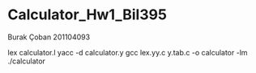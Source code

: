 # Calculator_Hw1_Bil395

Burak Çoban
201104093

lex calculator.l
yacc -d calculator.y
gcc lex.yy.c y.tab.c -o calculator -lm
./calculator
